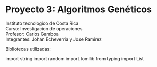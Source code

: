 # Proyecto 3: Algoritmos Genéticos
 Instituto tecnologico de Costa Rica\
 Curso: Investigacion de operaciones\
 Profesor: Carlos Gamboa\
 Integrantes: Johan Echeverria y Jose Ramirez
 
 
Bibliotecas utilizadas:

import string
import random
import tomllib
from typing import List
